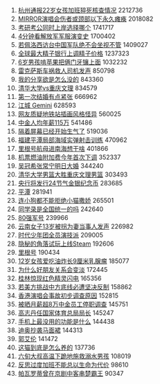 1. [杭州通报22岁女孩加班猝死核查情况](https://s.weibo.com//weibo?q=%23%E6%9D%AD%E5%B7%9E%E9%80%9A%E6%8A%A522%E5%B2%81%E5%A5%B3%E5%AD%A9%E5%8A%A0%E7%8F%AD%E7%8C%9D%E6%AD%BB%E6%A0%B8%E6%9F%A5%E6%83%85%E5%86%B5%23&Refer=top) 2212736
2. [MIRROR演唱会伤者或颈部以下永久瘫痪](https://s.weibo.com//weibo?q=%23MIRROR%E6%BC%94%E5%94%B1%E4%BC%9A%E4%BC%A4%E8%80%85%E6%88%96%E9%A2%88%E9%83%A8%E4%BB%A5%E4%B8%8B%E6%B0%B8%E4%B9%85%E7%98%AB%E7%97%AA%23&Refer=top) 2018082
3. [考研考公同时上岸选择哪个](https://s.weibo.com//weibo?q=%23%E8%80%83%E7%A0%94%E8%80%83%E5%85%AC%E5%90%8C%E6%97%B6%E4%B8%8A%E5%B2%B8%E9%80%89%E6%8B%A9%E5%93%AA%E4%B8%AA%23&Refer=top) 1741717
4. [4分钟看解放军军服演变史](https://s.weibo.com//weibo?q=%234%E5%88%86%E9%92%9F%E7%9C%8B%E8%A7%A3%E6%94%BE%E5%86%9B%E5%86%9B%E6%9C%8D%E6%BC%94%E5%8F%98%E5%8F%B2%23&Refer=top) 1700402
5. [若佩洛西访台中国军队绝不会坐视不管](https://s.weibo.com//weibo?q=%23%E8%8B%A5%E4%BD%A9%E6%B4%9B%E8%A5%BF%E8%AE%BF%E5%8F%B0%E4%B8%AD%E5%9B%BD%E5%86%9B%E9%98%9F%E7%BB%9D%E4%B8%8D%E4%BC%9A%E5%9D%90%E8%A7%86%E4%B8%8D%E7%AE%A1%23&Refer=top) 1409027
6. [全球最大精子银行上调精子价格](https://s.weibo.com//weibo?q=%23%E5%85%A8%E7%90%83%E6%9C%80%E5%A4%A7%E7%B2%BE%E5%AD%90%E9%93%B6%E8%A1%8C%E4%B8%8A%E8%B0%83%E7%B2%BE%E5%AD%90%E4%BB%B7%E6%A0%BC%23&Refer=top) 1237323
7. [6岁男孩啃苹果把俩门牙镶上面](https://s.weibo.com//weibo?q=%236%E5%B2%81%E7%94%B7%E5%AD%A9%E5%95%83%E8%8B%B9%E6%9E%9C%E6%8A%8A%E4%BF%A9%E9%97%A8%E7%89%99%E9%95%B6%E4%B8%8A%E9%9D%A2%23&Refer=top) 1032232
8. [雷克萨斯车祸救人司机发声](https://s.weibo.com//weibo?q=%23%E9%9B%B7%E5%85%8B%E8%90%A8%E6%96%AF%E8%BD%A6%E7%A5%B8%E6%95%91%E4%BA%BA%E5%8F%B8%E6%9C%BA%E5%8F%91%E5%A3%B0%23&Refer=top) 850798
9. [我的分享欲是怎么没的](https://s.weibo.com//weibo?q=%23%E6%88%91%E7%9A%84%E5%88%86%E4%BA%AB%E6%AC%B2%E6%98%AF%E6%80%8E%E4%B9%88%E6%B2%A1%E7%9A%84%23&Refer=top) 843360
10. [清华大学vs重庆文理](https://s.weibo.com//weibo?q=%23%E6%B8%85%E5%8D%8E%E5%A4%A7%E5%AD%A6vs%E9%87%8D%E5%BA%86%E6%96%87%E7%90%86%23&Refer=top) 834579
11. [第一次结婚有点紧张](https://s.weibo.com//weibo?q=%23%E7%AC%AC%E4%B8%80%E6%AC%A1%E7%BB%93%E5%A9%9A%E6%9C%89%E7%82%B9%E7%B4%A7%E5%BC%A0%23&Refer=top) 666962
12. [江城 Gemini](https://s.weibo.com//weibo?q=%E6%B1%9F%E5%9F%8E%20Gemini&Refer=top) 628593
13. [网友质疑地铁站插画风格怪异](https://s.weibo.com//weibo?q=%23%E7%BD%91%E5%8F%8B%E8%B4%A8%E7%96%91%E5%9C%B0%E9%93%81%E7%AB%99%E6%8F%92%E7%94%BB%E9%A3%8E%E6%A0%BC%E6%80%AA%E5%BC%82%23&Refer=top) 560025
14. [中金人均年薪115万](https://s.weibo.com//weibo?q=%23%E4%B8%AD%E9%87%91%E4%BA%BA%E5%9D%87%E5%B9%B4%E8%96%AA115%E4%B8%87%23&Refer=top) 541486
15. [隔着屏幕已经开始生气了](https://s.weibo.com//weibo?q=%23%E9%9A%94%E7%9D%80%E5%B1%8F%E5%B9%95%E5%B7%B2%E7%BB%8F%E5%BC%80%E5%A7%8B%E7%94%9F%E6%B0%94%E4%BA%86%23&Refer=top) 519036
16. [福建平潭局部海域实弹射击训练](https://s.weibo.com//weibo?q=%23%E7%A6%8F%E5%BB%BA%E5%B9%B3%E6%BD%AD%E5%B1%80%E9%83%A8%E6%B5%B7%E5%9F%9F%E5%AE%9E%E5%BC%B9%E5%B0%84%E5%87%BB%E8%AE%AD%E7%BB%83%23&Refer=top) 470962
17. [里根号航母进南海想干啥](https://s.weibo.com//weibo?q=%23%E9%87%8C%E6%A0%B9%E5%8F%B7%E8%88%AA%E6%AF%8D%E8%BF%9B%E5%8D%97%E6%B5%B7%E6%83%B3%E5%B9%B2%E5%95%A5%23&Refer=top) 401866
18. [机票燃油附加费今年首次下调](https://s.weibo.com//weibo?q=%23%E6%9C%BA%E7%A5%A8%E7%87%83%E6%B2%B9%E9%99%84%E5%8A%A0%E8%B4%B9%E4%BB%8A%E5%B9%B4%E9%A6%96%E6%AC%A1%E4%B8%8B%E8%B0%83%23&Refer=top) 352337
19. [吴冠希张常宁明日大婚](https://s.weibo.com//weibo?q=%23%E5%90%B4%E5%86%A0%E5%B8%8C%E5%BC%A0%E5%B8%B8%E5%AE%81%E6%98%8E%E6%97%A5%E5%A4%A7%E5%A9%9A%23&Refer=top) 344240
20. [清华大学男篮大胜重庆文理男篮](https://s.weibo.com//weibo?q=%23%E6%B8%85%E5%8D%8E%E5%A4%A7%E5%AD%A6%E7%94%B7%E7%AF%AE%E5%A4%A7%E8%83%9C%E9%87%8D%E5%BA%86%E6%96%87%E7%90%86%E7%94%B7%E7%AF%AE%23&Refer=top) 303493
21. [央行将发行24节气金银纪念币](https://s.weibo.com//weibo?q=%23%E5%A4%AE%E8%A1%8C%E5%B0%86%E5%8F%91%E8%A1%8C24%E8%8A%82%E6%B0%94%E9%87%91%E9%93%B6%E7%BA%AA%E5%BF%B5%E5%B8%81%23&Refer=top) 283685
22. [平潭](https://s.weibo.com//weibo?q=%E5%B9%B3%E6%BD%AD&Refer=top) 281941
23. [连小狗都不能拒绝小猫撒娇](https://s.weibo.com//weibo?q=%23%E8%BF%9E%E5%B0%8F%E7%8B%97%E9%83%BD%E4%B8%8D%E8%83%BD%E6%8B%92%E7%BB%9D%E5%B0%8F%E7%8C%AB%E6%92%92%E5%A8%87%23&Refer=top) 265501
24. [同学录是全国统一的吗](https://s.weibo.com//weibo?q=%23%E5%90%8C%E5%AD%A6%E5%BD%95%E6%98%AF%E5%85%A8%E5%9B%BD%E7%BB%9F%E4%B8%80%E7%9A%84%E5%90%97%23&Refer=top) 242640
25. [80强军号](https://s.weibo.com//weibo?q=%2380%E5%BC%BA%E5%86%9B%E5%8F%B7%23&Refer=top) 239966
26. [云南女子13岁被拐为妻当事人发声](https://s.weibo.com//weibo?q=%23%E4%BA%91%E5%8D%97%E5%A5%B3%E5%AD%9013%E5%B2%81%E8%A2%AB%E6%8B%90%E4%B8%BA%E5%A6%BB%E5%BD%93%E4%BA%8B%E4%BA%BA%E5%8F%91%E5%A3%B0%23&Refer=top) 226982
27. [时代少年团全员演技派](https://s.weibo.com//weibo?q=%23%E6%97%B6%E4%BB%A3%E5%B0%91%E5%B9%B4%E5%9B%A2%E5%85%A8%E5%91%98%E6%BC%94%E6%8A%80%E6%B4%BE%23&Refer=top) 209005
28. [隐秘的角落试玩上线Steam](https://s.weibo.com//weibo?q=%23%E9%9A%90%E7%A7%98%E7%9A%84%E8%A7%92%E8%90%BD%E8%AF%95%E7%8E%A9%E4%B8%8A%E7%BA%BFSteam%23&Refer=top) 192606
29. [里根号](https://s.weibo.com//weibo?q=%23%E9%87%8C%E6%A0%B9%E5%8F%B7%23&Refer=top) 190434
30. [12岁女孩爱吃油炸长9厘米乳腺瘤](https://s.weibo.com//weibo?q=%2312%E5%B2%81%E5%A5%B3%E5%AD%A9%E7%88%B1%E5%90%83%E6%B2%B9%E7%82%B8%E9%95%BF9%E5%8E%98%E7%B1%B3%E4%B9%B3%E8%85%BA%E7%98%A4%23&Refer=top) 185077
31. [为什么好朋友关系会变淡](https://s.weibo.com//weibo?q=%23%E4%B8%BA%E4%BB%80%E4%B9%88%E5%A5%BD%E6%9C%8B%E5%8F%8B%E5%85%B3%E7%B3%BB%E4%BC%9A%E5%8F%98%E6%B7%A1%23&Refer=top) 172445
32. [桂林惊现红色精灵闪电](https://s.weibo.com//weibo?q=%23%E6%A1%82%E6%9E%97%E6%83%8A%E7%8E%B0%E7%BA%A2%E8%89%B2%E7%B2%BE%E7%81%B5%E9%97%AA%E7%94%B5%23&Refer=top) 165356
33. [若美方挑战中方底线必遭坚决反制](https://s.weibo.com//weibo?q=%23%E8%8B%A5%E7%BE%8E%E6%96%B9%E6%8C%91%E6%88%98%E4%B8%AD%E6%96%B9%E5%BA%95%E7%BA%BF%E5%BF%85%E9%81%AD%E5%9D%9A%E5%86%B3%E5%8F%8D%E5%88%B6%23&Refer=top) 158862
34. [香港演唱会事故初步调查原因](https://s.weibo.com//weibo?q=%23%E9%A6%99%E6%B8%AF%E6%BC%94%E5%94%B1%E4%BC%9A%E4%BA%8B%E6%95%85%E5%88%9D%E6%AD%A5%E8%B0%83%E6%9F%A5%E5%8E%9F%E5%9B%A0%23&Refer=top) 152815
35. [被晒月薪超8万中金员工停职调查](https://s.weibo.com//weibo?q=%23%E8%A2%AB%E6%99%92%E6%9C%88%E8%96%AA%E8%B6%858%E4%B8%87%E4%B8%AD%E9%87%91%E5%91%98%E5%B7%A5%E5%81%9C%E8%81%8C%E8%B0%83%E6%9F%A5%23&Refer=top) 145751
36. [高志丹任国家体育总局局长](https://s.weibo.com//weibo?q=%23%E9%AB%98%E5%BF%97%E4%B8%B9%E4%BB%BB%E5%9B%BD%E5%AE%B6%E4%BD%93%E8%82%B2%E6%80%BB%E5%B1%80%E5%B1%80%E9%95%BF%23&Refer=top) 145247
37. [手机上最没用的功能是什么](https://s.weibo.com//weibo?q=%23%E6%89%8B%E6%9C%BA%E4%B8%8A%E6%9C%80%E6%B2%A1%E7%94%A8%E7%9A%84%E5%8A%9F%E8%83%BD%E6%98%AF%E4%BB%80%E4%B9%88%23&Refer=top) 144438
38. [迪奥抄袭马面裙](https://s.weibo.com//weibo?q=%23%E8%BF%AA%E5%A5%A5%E6%8A%84%E8%A2%AD%E9%A9%AC%E9%9D%A2%E8%A3%99%23&Refer=top) 144313
39. [郭艾伦](https://s.weibo.com//weibo?q=%E9%83%AD%E8%89%BE%E4%BC%A6&Refer=top) 141472
40. [这猫到底是怎么养的](https://s.weibo.com//weibo?q=%23%E8%BF%99%E7%8C%AB%E5%88%B0%E5%BA%95%E6%98%AF%E6%80%8E%E4%B9%88%E5%85%BB%E7%9A%84%23&Refer=top) 137736
41. [六旬大叔高温下跪地施救溺水男孩](https://s.weibo.com//weibo?q=%23%E5%85%AD%E6%97%AC%E5%A4%A7%E5%8F%94%E9%AB%98%E6%B8%A9%E4%B8%8B%E8%B7%AA%E5%9C%B0%E6%96%BD%E6%95%91%E6%BA%BA%E6%B0%B4%E7%94%B7%E5%AD%A9%23&Refer=top) 108019
42. [反思过度加班不能总以生命为代价](https://s.weibo.com//weibo?q=%23%E5%8F%8D%E6%80%9D%E8%BF%87%E5%BA%A6%E5%8A%A0%E7%8F%AD%E4%B8%8D%E8%83%BD%E6%80%BB%E4%BB%A5%E7%94%9F%E5%91%BD%E4%B8%BA%E4%BB%A3%E4%BB%B7%23&Refer=top) 98610
43. [帕瓦罗蒂曾在京剧中客串楚霸王](https://s.weibo.com//weibo?q=%23%E5%B8%95%E7%93%A6%E7%BD%97%E8%92%82%E6%9B%BE%E5%9C%A8%E4%BA%AC%E5%89%A7%E4%B8%AD%E5%AE%A2%E4%B8%B2%E6%A5%9A%E9%9C%B8%E7%8E%8B%23&Refer=top) 90347
